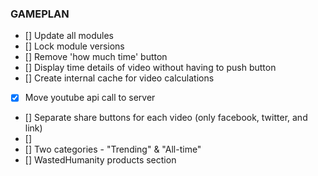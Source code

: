 ### GAMEPLAN

- [] Update all modules
- [] Lock module versions
- [] Remove 'how much time' button
- [] Display time details of video without having to push button
- [] Create internal cache for video calculations
- [x] Move youtube api call to server
- [] Separate share buttons for each video (only facebook, twitter, and link)
- []
- [] Two categories - "Trending" & "All-time"  
- [] WastedHumanity products section